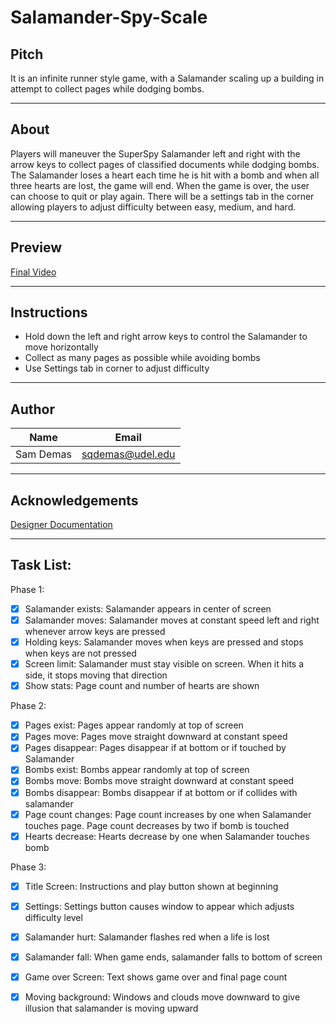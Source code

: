 # Salamander-Spy-Scale

## **Pitch** 

It is an infinite runner style game, with a Salamander scaling up a building in attempt to collect 
pages while dodging bombs.

---
## **About** 

Players will maneuver the SuperSpy Salamander left and right with the arrow keys to collect pages of classified 
documents while dodging bombs. The Salamander loses a heart each time he is hit with a bomb and when all 
three hearts are lost, the game will end. When the game is over, the user can choose to quit or play again. 
There will be a settings tab in the corner allowing players to adjust difficulty between easy, medium, and hard.

---
## **Preview** 

[Final Video](https://youtu.be/6_Cd0G7WY3A)

---
## **Instructions** 

- Hold down the left and right arrow keys to control the Salamander to move horizontally
- Collect as many pages as possible while avoiding bombs
- Use Settings tab in corner to adjust difficulty

---
## **Author** 
|    Name   |      Email       |
|-----------|------------------
| Sam Demas | sqdemas@udel.edu |

---
## **Acknowledgements** 

[Designer Documentation](https://designer-edu.github.io/designer/contents.html#)

---
## **Task List:**

Phase 1:
- [x] Salamander exists: Salamander appears in center of screen
- [x] Salamander moves: Salamander moves at constant speed left and right whenever arrow keys are pressed
- [x] Holding keys: Salamander moves when keys are pressed and stops when keys are not pressed
- [x] Screen limit: Salamander must stay visible on screen. When it hits a side, it stops moving that direction
- [x] Show stats: Page count and number of hearts are shown

Phase 2:
- [x] Pages exist: Pages appear randomly at top of screen 
- [x] Pages move: Pages move straight downward at constant speed
- [x] Pages disappear: Pages disappear if at bottom or if touched by Salamander
- [x] Bombs exist: Bombs appear randomly at top of screen
- [x] Bombs move: Bombs move straight downward at constant speed
- [x] Bombs disappear: Bombs disappear if at bottom or if collides with salamander
- [x] Page count changes: Page count increases by one when Salamander touches page. Page count decreases by two if bomb is touched
- [x] Hearts decrease: Hearts decrease by one when Salamander touches bomb 

Phase 3:
- [x] Title Screen: Instructions and play button shown at beginning
- [x] Settings: Settings button causes window to appear which adjusts difficulty level
- [x] Salamander hurt: Salamander flashes red when a life is lost
- [x] Salamander fall: When game ends, salamander falls to bottom of screen
- [x] Game over Screen: Text shows game over and final page count
- [x] Moving background: Windows and clouds move downward to give illusion that salamander is moving upward

